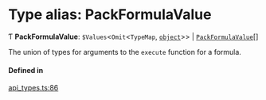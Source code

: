 # Type alias: PackFormulaValue

Ƭ **PackFormulaValue**: `$Values`<`Omit`<`TypeMap`, [`object`](../enums/Type.md#object)\>\> \| [`PackFormulaValue`](PackFormulaValue.md)[]

The union of types for arguments to the `execute` function for a formula.

#### Defined in

[api_types.ts:86](https://github.com/coda/packs-sdk/blob/main/api_types.ts#L86)
